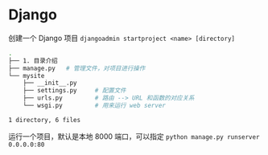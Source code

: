 
# Django

创建一个 Django 项目 `djangoadmin startproject <name> [directory]`

```bash
.
├── 1. 目录介绍
├── manage.py   # 管理文件，对项目进行操作
└── mysite
    ├── __init__.py
    ├── settings.py     # 配置文件
    ├── urls.py         # 路由 --> URL 和函数的对应关系
    └── wsgi.py         # 用来运行 web server

1 directory, 6 files
```

运行一个项目，默认是本地 8000 端口，可以指定 `python manage.py runserver 0.0.0.0:80`
